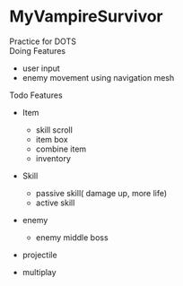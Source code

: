 # MyVampireSurvivor
Practice for DOTS <br>
Doing Features
+ user input
+ enemy movement using navigation mesh

Todo Features
+ Item
  + skill scroll
  + item box
  + combine item
  + inventory

+ Skill
  + passive skill( damage up, more life)
  + active skill

+ enemy
  + enemy middle boss

+ projectile

+ multiplay
